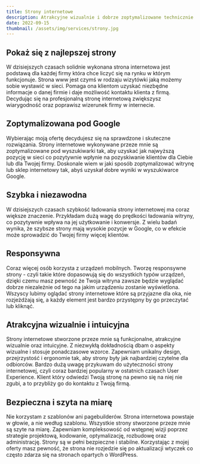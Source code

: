 ```yaml
---
title: Strony internetowe
description: Atrakcyjne wizualnie i dobrze zoptymalizowane technicznie strony www skupione na realizacji celów biznesowych.
date: 2022-09-15
thumbnail: /assets/img/services/strony.jpg
---
```


## Pokaż się z najlepszej strony

W dzisiejszych czasach solidnie wykonana strona internetowa jest podstawą dla każdej firmy która chce liczyć się na rynku w którym funkcjonuje. Strona www jest czymś w rodzaju wizytówki jaką możemy sobie wystawić w sieci. Pomaga ona klientom uzyskać niezbędne informacje o danej firmie i daje możliwość kontaktu klienta z firmą. Decydując się na profesjonalną stronę internetową zwiększysz wiarygodność oraz poprawisz wizerunek firmy w internecie.
 
## Zoptymalizowana pod Google

Wybierając moją ofertę decydujesz się na sprawdzone i skuteczne rozwiązania. Strony internetowe wykonywane przeze mnie są zoptymalizowane pod wyszukiwarki tak, aby uzyskać jak najwyższą pozycję w sieci co pozytywnie wpłynie na pozyskiwanie klientów dla Ciebie lub dla Twojej firmy. Doskonale wiem w jaki sposób zoptymalizować witrynę lub sklep internetowy tak, abyś uzyskał dobre wyniki w wyszukiwarce Google.

## Szybka i niezawodna

W dzisiejszych czasach szybkość ładowania strony internetowej ma coraz większe znaczenie. Przykładam dużą wagę do prędkości ładowania witryny, co pozytywnie wpływa na jej użytkowanie i konwersje. Z wielu badań wynika, że szybsze strony mają wysokie pozycje w Google, co w efekcie może sprowadzić do Twojej firmy więcej klientów.

## Responsywna

Coraz więcej osób korzysta z urządzeń mobilnych. Tworzę responsywne strony - czyli takie które dopasowują się do wszystkich typów urządzeń, dzięki czemu masz pewność że Twoja witryna zawsze będzie wyglądać dobrze niezależnie od tego na jakim urządzeniu zostanie wyświetlona. Wszyscy lubimy oglądać strony internetowe które są przyjazne dla oka, nie rozjeżdżają się, a każdy element jest bardzo przystępny by go przeczytać lub kliknąć.

## Atrakcyjna wizualnie i intuicyjna

Strony internetowe stworzone przeze mnie są funkcjonalne, atrakcyjne wizualnie oraz intuicyjne. Z niezwykłą dokładnością dbam o aspekty wizualne i stosuje ponadczasowe wzorce. Zapewniam unikalny design, przejrzystość i ergonomie tak, aby strony były jak najbardziej czytelne dla odbiorców. Bardzo dużą uwagę przykuwam do użyteczności strony internetowej, czyli coraz bardziej popularny w ostatnich czasach User Experience. Klient który odwiedzi Twoją stronę na pewno się na niej nie zgubi, a to przybliży go do kontaktu z Twoją firmą.

## Bezpieczna i szyta na miarę

Nie korzystam z szablonów ani pagebuilderów. Strona internetowa powstaje w głowie, a nie według szablonu. Wszystkie strony stworzone przeze mnie są szyte na miarę. Zapewniam kompleksowość od wstępnej wizji poprzez strategie projektową, kodowanie, optymalizację, rozbudowę oraz administrację. Strony są w pełni bezpieczne i stabilne. Korzystając z mojej oferty masz pewność, że strona nie rozjedzie się po aktualizacji wtyczek co często zdarza się na stronach opartych o WordPress. 